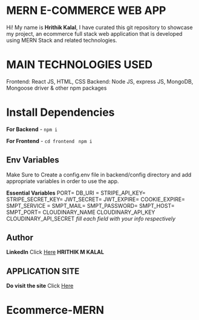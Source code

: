 # MERN E-COMMERCE WEB APP

Hi! My name is **Hrithik Kalal**, I have curated this git repository to showcase my project, an ecommerce full stack web application that is developed using MERN Stack and related technologies. 

# MAIN TECHNOLOGIES USED 

Frontend: React JS, HTML, CSS
Backend: Node JS, express JS, MongoDB, Mongoose driver & other npm packages


# Install Dependencies

**For Backend** - `npm i`

**For Frontend** - `cd frontend` ` npm i`

## Env Variables

Make Sure to Create a config.env file in backend/config directory and add appropriate variables in order to use the app.

**Essential Variables**
PORT=
DB_URI =
STRIPE_API_KEY=
STRIPE_SECRET_KEY=
JWT_SECRET=
JWT_EXPIRE=
COOKIE_EXPIRE=
SMPT_SERVICE =
SMPT_MAIL=
SMPT_PASSWORD=
SMPT_HOST=
SMPT_PORT=
CLOUDINARY_NAME
CLOUDINARY_API_KEY
CLOUDINARY_API_SECRET
_fill each field with your info respectively_

## Author

**LinkedIn** Click [Here](https://in.linkedin.com/in/hrithikkalal15) **HRITHIK M KALAL**

## APPLICATION SITE

**Do visit the site** Click [Here](https://ecommerce-mern-new.herokuapp.com/) 

# Ecommerce-MERN
